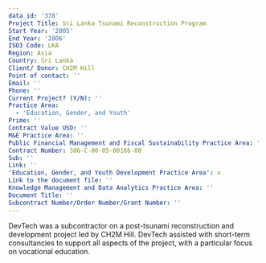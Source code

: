 ```yaml
---
data_id: '378'
Project Title: Sri Lanka Tsunami Reconstruction Program
Start Year: '2005'
End Year: '2006'
ISO3 Code: LKA
Region: Asia
Country: Sri Lanka
Client/ Donor: CH2M Hill
Point of contact: ''
Email: ''
Phone: ''
Current Project? (Y/N): ''
Practice Area:
  - 'Education, Gender, and Youth'
Prime: ''
Contract Value USD: ''
M&E Practice Area: ''
Public Financial Management and Fiscal Sustainability Practice Area: ''
Contract Number: 386-C-00-05-00166-00
Sub: ''
Link: ''
'Education, Gender, and Youth Development Practice Area': x
Link to the document file: ''
Knowledge Management and Data Analytics Practice Area: ''
Document Title: ''
Subcontract Number/Order Number/Grant Number: ''
---
```

DevTech was a subcontractor on a post-tsunami reconstruction and development project led by CH2M Hill. DevTech assisted with short-term consultancies to support all aspects of the project, with a particular focus on vocational education.
